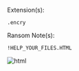 Extension(s): 
```
.encry
```
Ransom Note(s): 
```
!HELP_YOUR_FILES.HTML
```
![html](https://github.com/user-attachments/assets/82194a84-c2ca-45cd-8594-d7034825dd2c)
